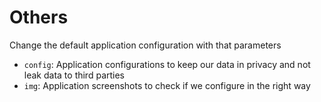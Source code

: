 # Others

Change the default application configuration with that parameters

- `config`: Application configurations to keep our data in privacy and not leak data to third parties
- `img`: Application screenshots to check if we configure in the right way
